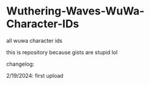 # Wuthering-Waves-WuWa-Character-IDs
all wuwa character ids

this is repository because gists are stupid lol

changelog:

2/19/2024: first upload
